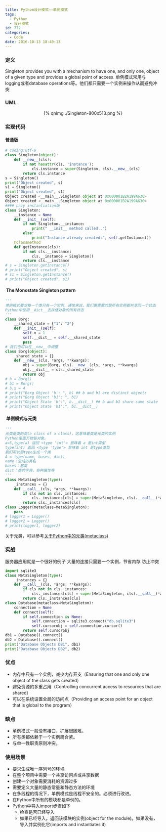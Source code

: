 ```yaml
---
title: Python设计模式——单例模式
tags:
  - Python
  - 设计模式
id: 772
categories:
  - Code
date: 2016-10-13 18:40:13
---
```

### 定义
Singleton provides you with a mechanism to have one, and only one, object of a given type and provides a global point of access.
单例模式常用与logging或者database operations等。他们都只需要一个实例来操作从而避免冲突

### UML
<div align=center>
{% qnimg ./Singleton-800x513.png  %}
</div>

### 实现代码
#### 普通版
```py
# coding:utf-8
class Singleton(object):
    def __new__(cls):
        if not hasattr(cls, 'instance'):
            cls.instance = super(Singleton, cls).__new__(cls)
        return cls.instance
s = Singleton()
print("Object created", s)
s1 = Singleton()
print("Object created", s1)
Object created <__main__.Singleton object at 0x000001B2A199A630>
Object created <__main__.Singleton object at 0x000001B2A199A630>
#### Lazy instantiation版
class Singleton:
    __instance = None
    def __init__(self):
        if not Singleton.__instance:
            print(" __init__ method called..")
        else:
            print("Instance already created:", self.getInstance())
    @classmethod
    def getInstance(cls):
        if not cls.__instance:
            cls.__instance = Singleton()
        return cls.__instance
# s = Singleton.getInstance()
# print("Object created", s)
# s1 = Singleton.getInstance()
# print("Object created", s1)
```
####  The Monostate Singleton pattern
```py
'''
单例模式要求每一个类只有一个实例，通常来说，我们更需要的是所有实例都共享同一个状态
Python中使用__dict__去存储对象的所有状态
'''
class Borg:
    __shared_state = {"1": "2"}
    def __init__(self):
        self.x = 1
        self.__dict__ = self.__shared_state
        pass
# 我们也可以在__new__中调整
class Borg(object):
    _shared_state = {}
    def __new__(cls, *args, **kwargs):
        obj = super(Borg, cls).__new__(cls, *args, **kwargs)
        obj.__dict__ = cls._shared_state
        return obj
# b = Borg()
# b1 = Borg()
# b.x = 4
# print("Borg Object 'b': ", b) ## b and b1 are distinct objects
# print("Borg Object 'b1': ", b1)
# print("Object State 'b':", b.__dict__) ## b and b1 share same state
# print("Object State 'b1':", b1.__dict__)
```
####  单例模式与元类
```py
'''
元类是类的类(a class of a class)，这意味着类是元类的实例
Python里面万物皆对象。
a=5,type(a) 返回 <type 'int'> 意味着 a 是int类型
type(int) 返回 <type 'type'> 意味着 int 是type类型
我们可以用type生成一个类
A = type(name, bases, dict)
name：生成的类名
bases：基类
dict：类的字典，各种属性等
'''
class MetaSingleton(type):
    _instances = {}
    def __call__(cls, *args, **kwargs):
        if cls not in cls._instances:
            cls._instances[cls] = super(MetaSingleton, cls).__call__(*args, **kwargs)
        return cls._instances[cls]
class Logger(metaclass=MetaSingleton):
    pass
# logger1 = Logger()
# logger2 = Logger()
# print(logger1, logger2)
```

关于元类，可以参考[关于Python中的元类(metaclass)](http://blog.vincentzhong.cn/index.php/archives/389)

### 实战
服务器应用就是一个很好的例子
大量的连接只需要一个实例，节省内存
防止冲突
```py
import sqlite3
class MetaSingleton(type):
    _instances = {}
    def __call__(cls, *args, **kwargs):
        if cls not in cls._instances:
            cls._instances[cls] = super(MetaSingleton, cls).__call__(*args, **kwargs)
        return cls._instances[cls]
class Database(metaclass=MetaSingleton):
    connection = None
    def connect(self):
        if self.connection is None:
            self.connection = sqlite3.connect("db.sqlite3")
            self.cursorobj = self.connection.cursor()
        return self.cursorobj
db1 = Database().connect()
db2 = Database().connect()
print("Database Objects DB1", db1)
print("Database Objects DB2", db2)
```

### 优点
- 内存中只有一个实例，减少内存开支（Ensuring that one and only one object of the class gets created）
- 避免资源的多重占用（Controlling concurrent access to resources that are shared）
- 可以在系统设置全局的访问点（Providing an access point for an object that is global to the program）

### 缺点
- 单例模式一般没有接口，扩展很困难。
- 所有类都依赖于一个实例耦合紧。
- 与单一性职责原则冲突。

### 使用场景
- 要求生成唯一序列号的环境
- 在整个项目中需要一个共享访问点或共享数据
- 创建一个对象需要消耗的资源过多
- 需要定义大量的静态常量和静态方法的环境
- 在多线程的情况下，单例模式是线程不安全的。必须进行改进。
- 在Python中所有的模块都是单例的。
- Python中导入import步骤如下
  - 检查是否已经导入
  - 如果已经导入，返回该模块的实例(object for the module)。如果没有，导入并实例化它(imports and instantiates it)